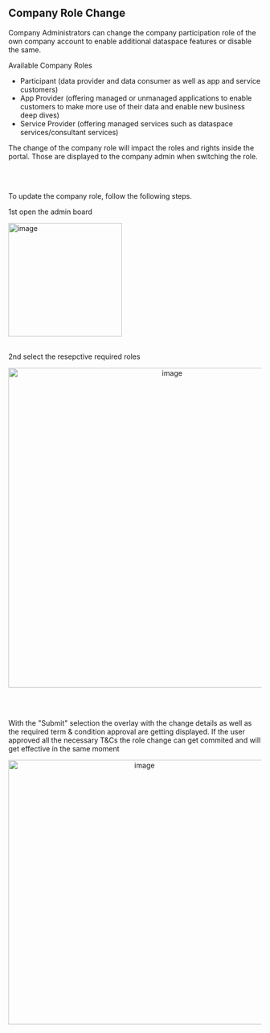 ## Company Role Change

Company Administrators can change the company participation role of the own company account to enable additional dataspace features or disable the same.

Available Company Roles

- Participant (data provider and data consumer as well as app and service customers)
- App Provider (offering managed or unmanaged applications to enable customers to make more use of their data and enable new business deep dives)
- Service Provider (offering managed services such as dataspace services/consultant services)
  <br>

The change of the company role will impact the roles and rights inside the portal.
Those are displayed to the company admin when switching the role.

<br>
<br>

To update the company role, follow the following steps.

1st open the admin board

<img width="226" alt="image" src="https://github.com/catenax-ng/tx-portal-assets/assets/94133633/db6ffe2c-a939-45ed-8aa8-9e53962fbd12">

<br>
<br>

2nd select the resepctive required roles

<p align="center">
<img width="636" alt="image" src="https://github.com/catenax-ng/tx-portal-assets/assets/94133633/6c2130dd-6add-4953-b480-1fb9fd6e6399">
</p>

<br>
<br>

With the "Submit" selection the overlay with the change details as well as the required term & condition approval are getting displayed.
If the user approved all the necessary T&Cs the role change can get commited and will get effective in the same moment

<p align="center">
<img width="526" alt="image" src="https://github.com/catenax-ng/tx-portal-assets/assets/94133633/2e9f91e4-4b89-4482-b2ed-99d89a00e0cb">
</p>

<br>
<br>
